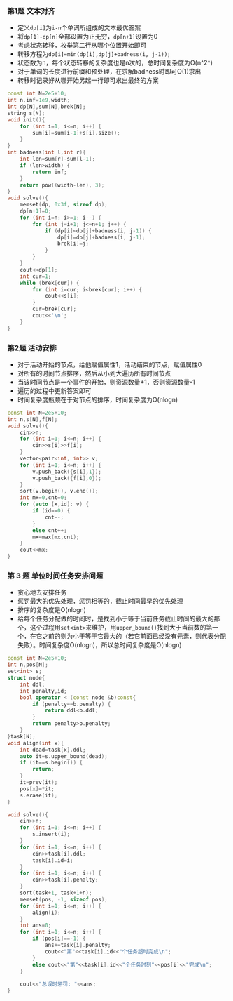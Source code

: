 ### 第1题 文本对齐

- 定义`dp[i]`为`i-n`个单词所组成的文本最优答案
- 将`dp[1]-dp[n]`全部设置为正无穷，`dp[n+1]`设置为0
- 考虑状态转移，枚举第二行从哪个位置开始即可
- 转移方程为`dp[i]=min(dp[i],dp[j]+badness(i, j-1));`
- 状态数为n，每个状态转移的复杂度也是n次的，总时间复杂度为O(n^2^)
- 对于单词的长度进行前缀和预处理，在求解badness时即可O(1)求出
- 转移时记录好从哪开始另起一行即可求出最终的方案

```c++
const int N=2e5+10;
int n,inf=1e9,width;
int dp[N],sum[N],brek[N];
string s[N];
void init(){
    for (int i=1; i<=n; i++) {
        sum[i]=sum[i-1]+s[i].size();
    }
}
int badness(int l,int r){
    int len=sum[r]-sum[l-1];
    if (len>width) {
        return inf;
    }
    return pow((width-len), 3);
}
void solve(){
    memset(dp, 0x3f, sizeof dp);
    dp[n+1]=0;
    for (int i=n; i>=1; i--) {
        for (int j=i+1; j<=n+1; j++) {
            if (dp[i]<dp[j]+badness(i, j-1)) {
                dp[i]=dp[j]+badness(i, j-1);
                brek[i]=j;
            }
        }
    }
    cout<<dp[1];
    int cur=1;
    while (brek[cur]) {
        for (int i=cur; i<brek[cur]; i++) {
            cout<<s[i];
        }
        cur=brek[cur];
        cout<<'\n';
    }
}
```

### 第2题 活动安排

- 对于活动开始的节点，给他赋值属性1，活动结束的节点，赋值属性0
- 对所有的时间节点排序，然后从小到大遍历所有时间节点
- 当该时间节点是一个事件的开始，则资源数量+1，否则资源数量-1
- 遍历的过程中更新答案即可
- 时间复杂度瓶颈在于对节点的排序，时间复杂度为O(nlogn)

```c++
const int N=2e5+10;
int n,s[N],f[N];
void solve(){
    cin>>n;
    for (int i=1; i<=n; i++) {
        cin>>s[i]>>f[i];
    }
    vector<pair<int, int>> v;
    for (int i=1; i<=n; i++) {
        v.push_back({s[i],1});
        v.push_back({f[i],0});
    }
    sort(v.begin(), v.end());
    int mx=0,cnt=0;
    for (auto [x,id]: v) {
        if (id==0) {
            cnt--;
        }
        else cnt++;
        mx=max(mx,cnt);
    }
    cout<<mx;
}
```

### 第 3 题 单位时间任务安排问题

- 贪心地去安排任务
- 惩罚最大的优先处理，惩罚相等的，截止时间最早的优先处理
- 排序的复杂度是O(nlogn)
- 给每个任务分配做的时间时，是找到小于等于当前任务截止时间的最大的那个，这个过程用`set<int>`来维护，用`upper_bound()`找到大于当前数的第一个，在它之前的则为小于等于它最大的（若它前面已经没有元素，则代表分配失败）。时间复杂度O(nlogn)，所以总时间复杂度是O(nlogn)

```c++
const int N=2e5+10;
int n,pos[N];
set<int> s;
struct node{
    int ddl;
    int penalty,id;
    bool operator < (const node &b)const{
        if (penalty==b.penalty) {
            return ddl<b.ddl;
        }
        return penalty>b.penalty;
    }
}task[N];
void align(int x){
    int dead=task[x].ddl;
    auto it=s.upper_bound(dead);
    if (it==s.begin()) {
        return;
    }
    it=prev(it);
    pos[x]=*it;
    s.erase(it);
}

void solve(){
    cin>>n;
    for (int i=1; i<=n; i++) {
        s.insert(i);
    }
    for (int i=1; i<=n; i++) {
        cin>>task[i].ddl;
        task[i].id=i;
    }
    for (int i=1; i<=n; i++) {
        cin>>task[i].penalty;
    }
    sort(task+1, task+1+n);
    memset(pos, -1, sizeof pos);
    for (int i=1; i<=n; i++) {
        align(i);
    }
    int ans=0;
    for (int i=1; i<=n; i++) {
        if (pos[i]==-1) {
            ans+=task[i].penalty;
            cout<<"第"<<task[i].id<<"个任务超时完成\n";
        }
        else cout<<"第"<<task[i].id<<"个任务时刻"<<pos[i]<<"完成\n";
    }
    
    cout<<"总误时惩罚: "<<ans;
}
```
